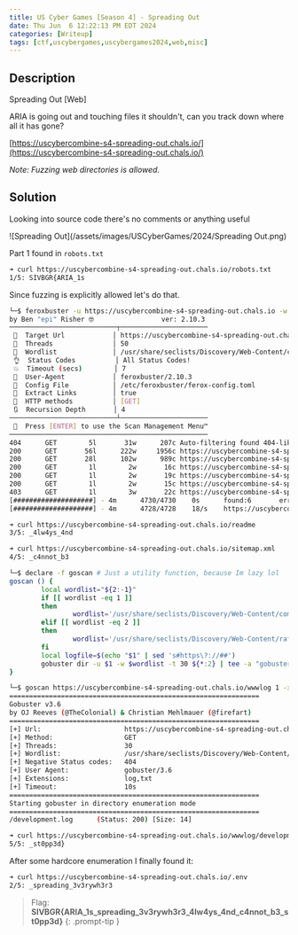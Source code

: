 ```yaml
---
title: US Cyber Games [Season 4] - Spreading Out
date: Thu Jun  6 12:22:13 PM EDT 2024
categories: [Writeup]
tags: [ctf,uscybergames,uscybergames2024,web,misc]
---
```


## Description

Spreading Out [Web]

ARIA is going out and touching files it shouldn't, can you track down where all it has gone?

[https://uscybercombine-s4-spreading-out.chals.io/](https://uscybercombine-s4-spreading-out.chals.io/)

_Note: Fuzzing web directories is allowed._

## Solution

Looking into source code there's no comments or anything useful

![Spreading Out](/assets/images/USCyberGames/2024/Spreading Out.png)

Part 1 found in `robots.txt`
```bash
➜ curl https://uscybercombine-s4-spreading-out.chals.io/robots.txt
1/5: SIVBGR{ARIA_1s
```

Since fuzzing is explicitly allowed let's do that.
```bash
└─$ feroxbuster -u https://uscybercombine-s4-spreading-out.chals.io -w /usr/share/seclists/Discovery/Web-Content/common.txt
by Ben "epi" Risher 🤓                 ver: 2.10.3
───────────────────────────┬──────────────────────
 🎯  Target Url            │ https://uscybercombine-s4-spreading-out.chals.io
 🚀  Threads               │ 50
 📖  Wordlist              │ /usr/share/seclists/Discovery/Web-Content/common.txt
 👌  Status Codes          │ All Status Codes!
 💥  Timeout (secs)        │ 7
 🦡  User-Agent            │ feroxbuster/2.10.3
 💉  Config File           │ /etc/feroxbuster/ferox-config.toml
 🔎  Extract Links         │ true
 🏁  HTTP methods          │ [GET]
 🔃  Recursion Depth       │ 4
───────────────────────────┴──────────────────────
 🏁  Press [ENTER] to use the Scan Management Menu™
──────────────────────────────────────────────────
404      GET        5l       31w      207c Auto-filtering found 404-like response and created new filter; toggle off with --dont-filter
200      GET       56l      222w     1956c https://uscybercombine-s4-spreading-out.chals.io/static/can.js
200      GET       28l      102w      989c https://uscybercombine-s4-spreading-out.chals.io/
200      GET        1l        2w       16c https://uscybercombine-s4-spreading-out.chals.io/readme
200      GET        1l        2w       19c https://uscybercombine-s4-spreading-out.chals.io/robots.txt
200      GET        1l        2w       15c https://uscybercombine-s4-spreading-out.chals.io/sitemap.xml
403      GET        1l        3w       22c https://uscybercombine-s4-spreading-out.chals.io/wwwlog
[####################] - 4m      4730/4730    0s      found:6       errors:1301
[####################] - 4m      4728/4728    18/s    https://uscybercombine-s4-spreading-out.chals.io/
```

```bash
➜ curl https://uscybercombine-s4-spreading-out.chals.io/readme
3/5: _4lw4ys_4nd

➜ curl https://uscybercombine-s4-spreading-out.chals.io/sitemap.xml
4/5: _c4nnot_b3
```

```bash
└─$ declare -f goscan # Just a utility function, because Im lazy lol
goscan () {
        local wordlist="${2:-1}"
        if [[ wordlist -eq 1 ]]
        then
                wordlist='/usr/share/seclists/Discovery/Web-Content/common.txt'
        elif [[ wordlist -eq 2 ]]
        then
                wordlist='/usr/share/seclists/Discovery/Web-Content/raft-medium-directories.txt'
        fi
        local logfile=$(echo "$1" | sed 's#https\?://##')
        gobuster dir -u $1 -w $wordlist -t 30 ${*:2} | tee -a "gobuster_scan_$logfile"
}

└─$ goscan https://uscybercombine-s4-spreading-out.chals.io/wwwlog 1 -x log,txt
===============================================================
Gobuster v3.6
by OJ Reeves (@TheColonial) & Christian Mehlmauer (@firefart)
===============================================================
[+] Url:                     https://uscybercombine-s4-spreading-out.chals.io/wwwlog
[+] Method:                  GET
[+] Threads:                 30
[+] Wordlist:                /usr/share/seclists/Discovery/Web-Content/common.txt
[+] Negative Status codes:   404
[+] User Agent:              gobuster/3.6
[+] Extensions:              log,txt
[+] Timeout:                 10s
===============================================================
Starting gobuster in directory enumeration mode
===============================================================
/development.log      (Status: 200) [Size: 14]

➜ curl https://uscybercombine-s4-spreading-out.chals.io/wwwlog/development.log
5/5: _st0pp3d}
```

After some hardcore enumeration I finally found it:
```bash
➜ curl https://uscybercombine-s4-spreading-out.chals.io/.env
2/5: _spreading_3v3rywh3r3
```

> Flag: **SIVBGR{ARIA_1s_spreading_3v3rywh3r3_4lw4ys_4nd_c4nnot_b3_st0pp3d}**
{: .prompt-tip }